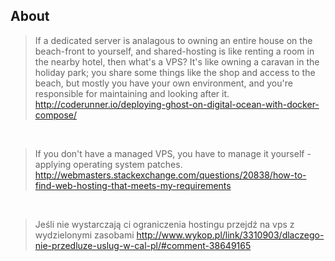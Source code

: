 ## About

> If a dedicated server is analagous to owning an entire house on the beach-front to yourself, and shared-hosting is like renting a room in the nearby hotel, then what's a VPS? It's like owning a caravan in the holiday park; you share some things like the shop and access to the beach, but mostly you have your own environment, and you're responsible for maintaining and looking after it.
> http://coderunner.io/deploying-ghost-on-digital-ocean-with-docker-compose/

<br>

> If you don't have a managed VPS, you have to manage it yourself - applying operating system patches.
> http://webmasters.stackexchange.com/questions/20838/how-to-find-web-hosting-that-meets-my-requirements

<br>

> Jeśli nie wystarczają ci ograniczenia hostingu przejdź na vps z wydzielonymi zasobami
> http://www.wykop.pl/link/3310903/dlaczego-nie-przedluze-uslug-w-cal-pl/#comment-38649165
